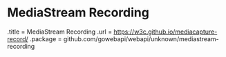 # MediaStream Recording

.title = MediaStream Recording
.url = <https://w3c.github.io/mediacapture-record/>
.package = github.com/gowebapi/webapi/unknown/mediastream-recording
